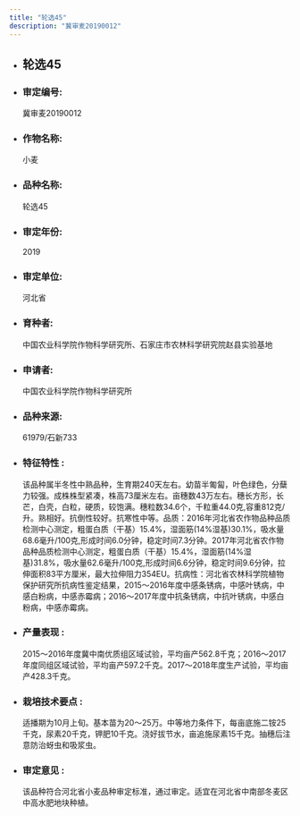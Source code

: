 ```yaml
---
title: "轮选45"
description: "冀审麦20190012"
---
```

* ## 轮选45
* ###  审定编号:  
   冀审麦20190012

*  ### 作物名称:  
   小麦

*   ###  品种名称: 
    轮选45

*   ### 审定年份: 
    2019

*   ### 审定单位:  
    河北省

*   ### 育种者:  
    中国农业科学院作物科学研究所、石家庄市农林科学研究院赵县实验基地

*   ### 申请者:  
    中国农业科学院作物科学研究所

*   ### 品种来源:  
    61979/石新733

*   ### 特征特性 : 
    该品种属半冬性中熟品种，生育期240天左右。幼苗半匍匐，叶色绿色，分蘖力较强。成株株型紧凑，株高73厘米左右。亩穗数43万左右。穗长方形，长芒，白壳，白粒，硬质，较饱满。穗粒数34.6个，千粒重44.0克,容重812克/升。熟相好。抗倒性较好。抗寒性中等。品质：2016年河北省农作物品种品质检测中心测定，粗蛋白质（干基）15.4%，湿面筋(14%湿基)30.1%，吸水量68.6毫升/100克,形成时间6.0分钟，稳定时间7.3分钟。2017年河北省农作物品种品质检测中心测定，粗蛋白质（干基）15.4%，湿面筋(14%湿基)31.8%，吸水量62.6毫升/100克,形成时间6.6分钟，稳定时间9.6分钟，拉伸面积83平方厘米，最大拉伸阻力354EU。抗病性：河北省农林科学院植物保护研究所抗病性鉴定结果，2015～2016年度中感条锈病，中感叶锈病，中感白粉病，中感赤霉病；2016～2017年度中抗条锈病，中抗叶锈病，中感白粉病，中感赤霉病。 

*   ### 产量表现 : 
    2015～2016年度冀中南优质组区域试验，平均亩产562.8千克；2016～2017年度同组区域试验，平均亩产597.2千克。2017～2018年度生产试验，平均亩产428.3千克。

*   ### 栽培技术要点 : 
    适播期为10月上旬。基本苗为20～25万。中等地力条件下，每亩底施二铵25千克，尿素20千克，钾肥10千克。浇好拔节水，亩追施尿素15千克。抽穗后注意防治蚜虫和吸浆虫。 

*   ### 审定意见 : 
    该品种符合河北省小麦品种审定标准，通过审定。适宜在河北省中南部冬麦区中高水肥地块种植。
